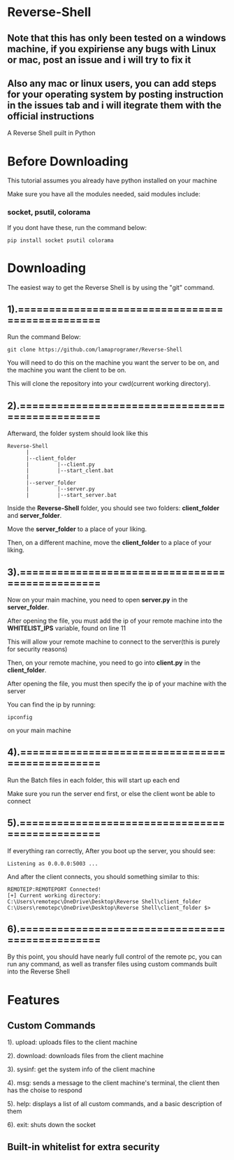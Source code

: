 # Reverse-Shell
## Note that this has only been tested on a windows machine, if you expiriense any bugs with Linux or mac, post an issue and i will try to fix it

## Also any mac or linux users, you can add steps for your operating system by posting instruction in the issues tab and i will itegrate them with the official instructions

A Reverse Shell puilt in Python

# Before Downloading
This tutorial assumes you already have python installed on your machine

Make sure you have all the modules needed, said modules include:

### socket, psutil, colorama

If you dont have these, run the command below:
```
pip install socket psutil colorama
```

# Downloading

The easiest way to get the Reverse Shell is by using the "git" command.

## 1).================================================
Run the command Below:
```
git clone https://github.com/lamaprogramer/Reverse-Shell
```
You will need to do this on the machine you want the server to be on, and the machine you want the client to be on.

This will clone the repository into your cwd(current working directory).

## 2).================================================
Afterward, the folder system should look like this
```
Reverse-Shell
      |
      |--client_folder
      |         |--client.py
      |         |--start_clent.bat
      |
      |--server_folder
      |         |--server.py
      |         |--start_server.bat
```
Inside the **Reverse-Shell** folder, you should see two folders: **client_folder** and **server_folder**.

Move the **server_folder** to a place of your liking.

Then, on a different machine, move the **client_folder** to a place of your liking.

## 3).================================================
Now on your main machine, you need to open **server.py** in the **server_folder**.

After opening the file, you must add the ip of your remote machine into the **WHITELIST_IPS** variable, found on line 11

This will allow your remote machine to connect to the server(this is purely for security reasons)



Then, on your remote machine, you need to go into **client.py** in the **client_folder**.

After opening the file, you must then specify the ip of your machine with the server

You can find the ip by running:
```
ipconfig
```
on your main machine

## 4).================================================
Run the Batch files in each folder, this will start up each end

Make sure you run the server end first, or else the client wont be able to connect

## 5).================================================
If everything ran correctly, After you boot up the server, you should see:
```
Listening as 0.0.0.0:5003 ...
```
And after the client connects, you should something similar to this:
```
REMOTEIP:REMOTEPORT Connected!
[+] Current working directory: C:\Users\remotepc\OneDrive\Desktop\Reverse Shell\client_folder
C:\Users\remotepc\OneDrive\Desktop\Reverse Shell\client_folder $>
```

## 6).================================================
By this point, you should have nearly full control of the remote pc, you can run any command, as well as transfer files using custom commands built into the Reverse Shell


# Features
## Custom Commands
1). upload: uploads files to the client machine

2). download: downloads files from the client machine

3). sysinf: get the system info of the client machine

4). msg: sends a message to the client machine's terminal, the client then has the choise to respond

5). help: displays a list of all custom commands, and a basic description of them

6). exit: shuts down the socket

## Built-in whitelist for extra security

